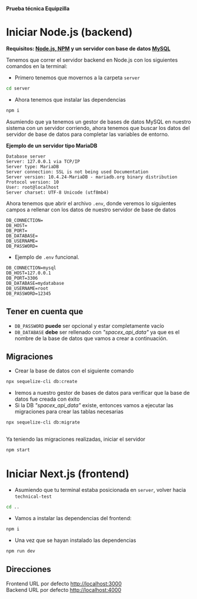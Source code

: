 <b>Prueba técnica Equipzilla </b>

# Iniciar Node.js (backend)

**Requisitos: [Node.js, NPM](https://nodejs.org/es) y un servidor con base de datos [MySQL](https://www.apachefriends.org/es/index.html)**

Tenemos que correr el servidor backend en Node.js con los siguientes comandos en la terminal:

* Primero tenemos que movernos a la carpeta ```server```

```bash
cd server
```

* Ahora tenemos que instalar las dependencias

```bash
npm i
```

Asumiendo que ya tenemos un gestor de bases de datos MySQL en nuestro sistema con un servidor corriendo, ahora tenemos que buscar los datos del servidor de base de datos para completar las variables de entorno.</br>

**Ejemplo de un servidor tipo MariaDB**

```
Database server
Server: 127.0.0.1 via TCP/IP
Server type: MariaDB
Server connection: SSL is not being used Documentation
Server version: 10.4.24-MariaDB - mariadb.org binary distribution
Protocol version: 10
User: root@localhost
Server charset: UTF-8 Unicode (utf8mb4)
```

Ahora tenemos que abrir el archivo ```.env```, donde veremos lo siguientes campos a rellenar con los datos de nuestro servidor de base de datos

```
DB_CONNECTION=
DB_HOST=
DB_PORT=
DB_DATABASE=
DB_USERNAME=
DB_PASSWORD=
```

* Ejemplo de ```.env``` funcional.

```
DB_CONNECTION=mysql
DB_HOST=127.0.0.1
DB_PORT=3306
DB_DATABASE=mydatabase
DB_USERNAME=root
DB_PASSWORD=12345
```

## Tener en cuenta que

* ```DB_PASSWORD``` **puede** ser opcional y estar completamente vacío </br>
* ```DB_DATABASE``` **debe** ser rellenado con *"spacex_api_data"* ya que es el nombre de la base de datos que vamos a crear a continuación.

## Migraciones

* Crear la base de datos con el siguiente comando

```bash
npx sequelize-cli db:create    
```

* Iremos a nuestro gestor de bases de datos para verificar que la base de datos fue creada con éxito
* Si la DB *"spacex_api_data"* existe, entonces vamos a ejecutar las migraciones para crear las tablas necesarias

```bash
npx sequelize-cli db:migrate    
```

##

Ya teniendo las migraciones realizadas, iniciar el servidor

```bash
npm start
```

# Iniciar Next.js (frontend)

* Asumiendo que tu terminal estaba posicionada en ```server```, volver hacia ```technical-test```

```bash
cd ..
```

* Vamos a instalar las dependencias del frontend:

```bash
npm i 
```

* Una vez que se hayan instalado las dependencias

```bash
npm run dev
```

## Direcciones

Frontend URL por defecto [http://localhost:3000](http://localhost:3000) <br>
Backend URL por defecto [http://localhost:4000](http://localhost:4000)
